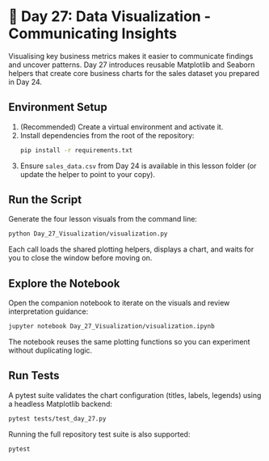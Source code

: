 # 📘 Day 27: Data Visualization - Communicating Insights

Visualising key business metrics makes it easier to communicate findings and uncover patterns. Day 27 introduces reusable Matplotlib and Seaborn helpers that create core business charts for the sales dataset you prepared in Day 24.

## Environment Setup
1. (Recommended) Create a virtual environment and activate it.
2. Install dependencies from the root of the repository:
   ```bash
   pip install -r requirements.txt
   ```
3. Ensure `sales_data.csv` from Day 24 is available in this lesson folder (or update the helper to point to your copy).

## Run the Script
Generate the four lesson visuals from the command line:
```bash
python Day_27_Visualization/visualization.py
```
Each call loads the shared plotting helpers, displays a chart, and waits for you to close the window before moving on.

## Explore the Notebook
Open the companion notebook to iterate on the visuals and review interpretation guidance:
```bash
jupyter notebook Day_27_Visualization/visualization.ipynb
```
The notebook reuses the same plotting functions so you can experiment without duplicating logic.

## Run Tests
A pytest suite validates the chart configuration (titles, labels, legends) using a headless Matplotlib backend:
```bash
pytest tests/test_day_27.py
```
Running the full repository test suite is also supported:
```bash
pytest
```

